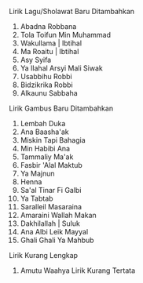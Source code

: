 Lirik Lagu/Sholawat Baru Ditambahkan
1. Abadna Robbana
2. Tola Toifun Min Muhammad
3. Wakullama | Ibtihal
4. Ma Roaitu | Ibtihal
5. Asy Syifa
6. Ya Ilahal Arsyi Mali Siwak
7. Usabbihu Robbi
8. Bidzikrika Robbi
9. Alkaunu Sabbaha

Lirik Gambus Baru Ditambahkan
1. Lembah Duka
2. Ana Baasha'ak
3. Miskin Tapi Bahagia
4. Min Habibi Ana
5. Tammaliy Ma'ak
6. Fasbir 'Alal Maktub
7. Ya Majnun
8. Henna
9. Sa'al Tinar Fi Galbi
10. Ya Tabtab
11. Saralleil Masaraina
12. Amaraini Wallah Makan
13. Dakhilallah | Suluk
14. Ana Albi Leik Mayyal
15. Ghali Ghali Ya Mahbub

Lirik Kurang Lengkap
1. Amutu Waahya Lirik Kurang Tertata
